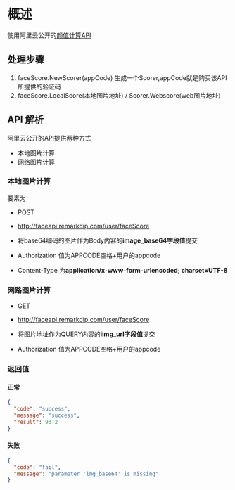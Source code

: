 
# 概述
使用阿里云公开的[颜值计算API](https://market.aliyun.com/products/57124001/cmapi014897.html?spm=5176.8216963.738025.22.9wrCe2#sku=yuncode889700000)

## 处理步骤		
 1. faceScore.NewScorer(appCode) 生成一个Scorer,appCode就是购买该API所提供的验证码		
 2. faceScore.LocalScore(本地图片地址)  / Scorer.Webscore(web图片地址)
 
## API 解析
阿里云公开的API提供两种方式
*   本地图片计算  
*   网络图片计算

### 本地图片计算
要素为
*   POST
*   http://faceapi.remarkdip.com/user/faceScore
*   将base64编码的图片作为Body内容的**image_base64字段值**提交

*   Authorization 值为APPCODE空格+用户的appcode
*   Content-Type 为**application/x-www-form-urlencoded; charset=UTF-8**

### 网路图片计算

*   GET
*   http://faceapi.remarkdip.com/user/faceScore
*   将图片地址作为QUERY内容的**iimg_url字段值**提交

*   Authorization 值为APPCODE空格+用户的appcode


### 返回值

#### 正常

```json
{
  "code": "success",
  "message": "success",
  "result": 93.2
}
```
#### 失败

```json
{
  "code": "fail",
  "message": "parameter 'img_base64' is missing"
}
```
